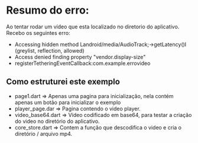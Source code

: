 # Resumo do erro:

Ao tentar rodar um vídeo que esta localizado no diretorio do aplicativo. Recebo os seguintes erro:
- Accessing hidden method Landroid/media/AudioTrack;->getLatency()I (greylist, reflection, allowed)
- Access denied finding property "vendor.display-size"
- registerTetheringEventCallback:com.example.errovideo

## Como estruturei este exemplo

- page1.dart => Apenas uma pagina para inicialização, nela contém apenas um botão para inicializar o exemplo
- player_page.dar => Pagina contendo o video player.
- video_base64.dart => Vídeo codificado em base64, para testar a criação do video no diretório do aplicativo.
- core_store.dart => Contem a função que descodifica o video e cria o diretório / arquivo mp4. 
